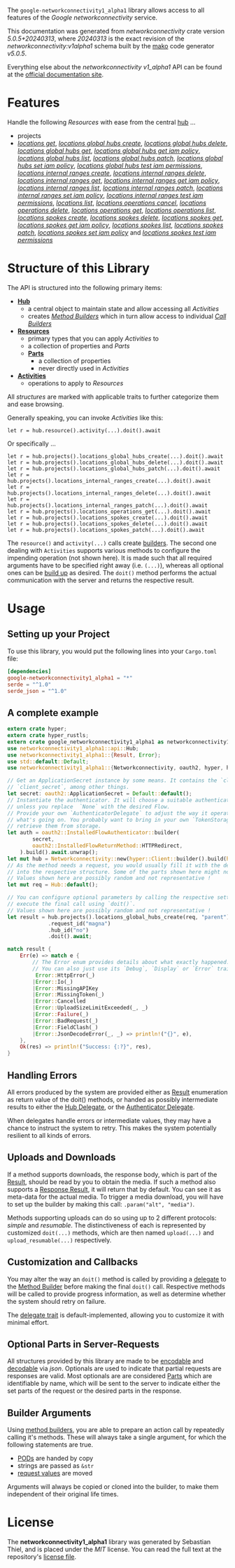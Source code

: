 <!---
DO NOT EDIT !
This file was generated automatically from 'src/generator/templates/api/README.md.mako'
DO NOT EDIT !
-->
The `google-networkconnectivity1_alpha1` library allows access to all features of the *Google networkconnectivity* service.

This documentation was generated from *networkconnectivity* crate version *5.0.5+20240313*, where *20240313* is the exact revision of the *networkconnectivity:v1alpha1* schema built by the [mako](http://www.makotemplates.org/) code generator *v5.0.5*.

Everything else about the *networkconnectivity* *v1_alpha1* API can be found at the
[official documentation site](https://cloud.google.com/network-connectivity/docs/reference/networkconnectivity/rest).
# Features

Handle the following *Resources* with ease from the central [hub](https://docs.rs/google-networkconnectivity1_alpha1/5.0.5+20240313/google_networkconnectivity1_alpha1/Networkconnectivity) ... 

* projects
 * [*locations get*](https://docs.rs/google-networkconnectivity1_alpha1/5.0.5+20240313/google_networkconnectivity1_alpha1/api::ProjectLocationGetCall), [*locations global hubs create*](https://docs.rs/google-networkconnectivity1_alpha1/5.0.5+20240313/google_networkconnectivity1_alpha1/api::ProjectLocationGlobalHubCreateCall), [*locations global hubs delete*](https://docs.rs/google-networkconnectivity1_alpha1/5.0.5+20240313/google_networkconnectivity1_alpha1/api::ProjectLocationGlobalHubDeleteCall), [*locations global hubs get*](https://docs.rs/google-networkconnectivity1_alpha1/5.0.5+20240313/google_networkconnectivity1_alpha1/api::ProjectLocationGlobalHubGetCall), [*locations global hubs get iam policy*](https://docs.rs/google-networkconnectivity1_alpha1/5.0.5+20240313/google_networkconnectivity1_alpha1/api::ProjectLocationGlobalHubGetIamPolicyCall), [*locations global hubs list*](https://docs.rs/google-networkconnectivity1_alpha1/5.0.5+20240313/google_networkconnectivity1_alpha1/api::ProjectLocationGlobalHubListCall), [*locations global hubs patch*](https://docs.rs/google-networkconnectivity1_alpha1/5.0.5+20240313/google_networkconnectivity1_alpha1/api::ProjectLocationGlobalHubPatchCall), [*locations global hubs set iam policy*](https://docs.rs/google-networkconnectivity1_alpha1/5.0.5+20240313/google_networkconnectivity1_alpha1/api::ProjectLocationGlobalHubSetIamPolicyCall), [*locations global hubs test iam permissions*](https://docs.rs/google-networkconnectivity1_alpha1/5.0.5+20240313/google_networkconnectivity1_alpha1/api::ProjectLocationGlobalHubTestIamPermissionCall), [*locations internal ranges create*](https://docs.rs/google-networkconnectivity1_alpha1/5.0.5+20240313/google_networkconnectivity1_alpha1/api::ProjectLocationInternalRangeCreateCall), [*locations internal ranges delete*](https://docs.rs/google-networkconnectivity1_alpha1/5.0.5+20240313/google_networkconnectivity1_alpha1/api::ProjectLocationInternalRangeDeleteCall), [*locations internal ranges get*](https://docs.rs/google-networkconnectivity1_alpha1/5.0.5+20240313/google_networkconnectivity1_alpha1/api::ProjectLocationInternalRangeGetCall), [*locations internal ranges get iam policy*](https://docs.rs/google-networkconnectivity1_alpha1/5.0.5+20240313/google_networkconnectivity1_alpha1/api::ProjectLocationInternalRangeGetIamPolicyCall), [*locations internal ranges list*](https://docs.rs/google-networkconnectivity1_alpha1/5.0.5+20240313/google_networkconnectivity1_alpha1/api::ProjectLocationInternalRangeListCall), [*locations internal ranges patch*](https://docs.rs/google-networkconnectivity1_alpha1/5.0.5+20240313/google_networkconnectivity1_alpha1/api::ProjectLocationInternalRangePatchCall), [*locations internal ranges set iam policy*](https://docs.rs/google-networkconnectivity1_alpha1/5.0.5+20240313/google_networkconnectivity1_alpha1/api::ProjectLocationInternalRangeSetIamPolicyCall), [*locations internal ranges test iam permissions*](https://docs.rs/google-networkconnectivity1_alpha1/5.0.5+20240313/google_networkconnectivity1_alpha1/api::ProjectLocationInternalRangeTestIamPermissionCall), [*locations list*](https://docs.rs/google-networkconnectivity1_alpha1/5.0.5+20240313/google_networkconnectivity1_alpha1/api::ProjectLocationListCall), [*locations operations cancel*](https://docs.rs/google-networkconnectivity1_alpha1/5.0.5+20240313/google_networkconnectivity1_alpha1/api::ProjectLocationOperationCancelCall), [*locations operations delete*](https://docs.rs/google-networkconnectivity1_alpha1/5.0.5+20240313/google_networkconnectivity1_alpha1/api::ProjectLocationOperationDeleteCall), [*locations operations get*](https://docs.rs/google-networkconnectivity1_alpha1/5.0.5+20240313/google_networkconnectivity1_alpha1/api::ProjectLocationOperationGetCall), [*locations operations list*](https://docs.rs/google-networkconnectivity1_alpha1/5.0.5+20240313/google_networkconnectivity1_alpha1/api::ProjectLocationOperationListCall), [*locations spokes create*](https://docs.rs/google-networkconnectivity1_alpha1/5.0.5+20240313/google_networkconnectivity1_alpha1/api::ProjectLocationSpokeCreateCall), [*locations spokes delete*](https://docs.rs/google-networkconnectivity1_alpha1/5.0.5+20240313/google_networkconnectivity1_alpha1/api::ProjectLocationSpokeDeleteCall), [*locations spokes get*](https://docs.rs/google-networkconnectivity1_alpha1/5.0.5+20240313/google_networkconnectivity1_alpha1/api::ProjectLocationSpokeGetCall), [*locations spokes get iam policy*](https://docs.rs/google-networkconnectivity1_alpha1/5.0.5+20240313/google_networkconnectivity1_alpha1/api::ProjectLocationSpokeGetIamPolicyCall), [*locations spokes list*](https://docs.rs/google-networkconnectivity1_alpha1/5.0.5+20240313/google_networkconnectivity1_alpha1/api::ProjectLocationSpokeListCall), [*locations spokes patch*](https://docs.rs/google-networkconnectivity1_alpha1/5.0.5+20240313/google_networkconnectivity1_alpha1/api::ProjectLocationSpokePatchCall), [*locations spokes set iam policy*](https://docs.rs/google-networkconnectivity1_alpha1/5.0.5+20240313/google_networkconnectivity1_alpha1/api::ProjectLocationSpokeSetIamPolicyCall) and [*locations spokes test iam permissions*](https://docs.rs/google-networkconnectivity1_alpha1/5.0.5+20240313/google_networkconnectivity1_alpha1/api::ProjectLocationSpokeTestIamPermissionCall)




# Structure of this Library

The API is structured into the following primary items:

* **[Hub](https://docs.rs/google-networkconnectivity1_alpha1/5.0.5+20240313/google_networkconnectivity1_alpha1/Networkconnectivity)**
    * a central object to maintain state and allow accessing all *Activities*
    * creates [*Method Builders*](https://docs.rs/google-networkconnectivity1_alpha1/5.0.5+20240313/google_networkconnectivity1_alpha1/client::MethodsBuilder) which in turn
      allow access to individual [*Call Builders*](https://docs.rs/google-networkconnectivity1_alpha1/5.0.5+20240313/google_networkconnectivity1_alpha1/client::CallBuilder)
* **[Resources](https://docs.rs/google-networkconnectivity1_alpha1/5.0.5+20240313/google_networkconnectivity1_alpha1/client::Resource)**
    * primary types that you can apply *Activities* to
    * a collection of properties and *Parts*
    * **[Parts](https://docs.rs/google-networkconnectivity1_alpha1/5.0.5+20240313/google_networkconnectivity1_alpha1/client::Part)**
        * a collection of properties
        * never directly used in *Activities*
* **[Activities](https://docs.rs/google-networkconnectivity1_alpha1/5.0.5+20240313/google_networkconnectivity1_alpha1/client::CallBuilder)**
    * operations to apply to *Resources*

All *structures* are marked with applicable traits to further categorize them and ease browsing.

Generally speaking, you can invoke *Activities* like this:

```Rust,ignore
let r = hub.resource().activity(...).doit().await
```

Or specifically ...

```ignore
let r = hub.projects().locations_global_hubs_create(...).doit().await
let r = hub.projects().locations_global_hubs_delete(...).doit().await
let r = hub.projects().locations_global_hubs_patch(...).doit().await
let r = hub.projects().locations_internal_ranges_create(...).doit().await
let r = hub.projects().locations_internal_ranges_delete(...).doit().await
let r = hub.projects().locations_internal_ranges_patch(...).doit().await
let r = hub.projects().locations_operations_get(...).doit().await
let r = hub.projects().locations_spokes_create(...).doit().await
let r = hub.projects().locations_spokes_delete(...).doit().await
let r = hub.projects().locations_spokes_patch(...).doit().await
```

The `resource()` and `activity(...)` calls create [builders][builder-pattern]. The second one dealing with `Activities` 
supports various methods to configure the impending operation (not shown here). It is made such that all required arguments have to be 
specified right away (i.e. `(...)`), whereas all optional ones can be [build up][builder-pattern] as desired.
The `doit()` method performs the actual communication with the server and returns the respective result.

# Usage

## Setting up your Project

To use this library, you would put the following lines into your `Cargo.toml` file:

```toml
[dependencies]
google-networkconnectivity1_alpha1 = "*"
serde = "^1.0"
serde_json = "^1.0"
```

## A complete example

```Rust
extern crate hyper;
extern crate hyper_rustls;
extern crate google_networkconnectivity1_alpha1 as networkconnectivity1_alpha1;
use networkconnectivity1_alpha1::api::Hub;
use networkconnectivity1_alpha1::{Result, Error};
use std::default::Default;
use networkconnectivity1_alpha1::{Networkconnectivity, oauth2, hyper, hyper_rustls, chrono, FieldMask};

// Get an ApplicationSecret instance by some means. It contains the `client_id` and 
// `client_secret`, among other things.
let secret: oauth2::ApplicationSecret = Default::default();
// Instantiate the authenticator. It will choose a suitable authentication flow for you, 
// unless you replace  `None` with the desired Flow.
// Provide your own `AuthenticatorDelegate` to adjust the way it operates and get feedback about 
// what's going on. You probably want to bring in your own `TokenStorage` to persist tokens and
// retrieve them from storage.
let auth = oauth2::InstalledFlowAuthenticator::builder(
        secret,
        oauth2::InstalledFlowReturnMethod::HTTPRedirect,
    ).build().await.unwrap();
let mut hub = Networkconnectivity::new(hyper::Client::builder().build(hyper_rustls::HttpsConnectorBuilder::new().with_native_roots().unwrap().https_or_http().enable_http1().build()), auth);
// As the method needs a request, you would usually fill it with the desired information
// into the respective structure. Some of the parts shown here might not be applicable !
// Values shown here are possibly random and not representative !
let mut req = Hub::default();

// You can configure optional parameters by calling the respective setters at will, and
// execute the final call using `doit()`.
// Values shown here are possibly random and not representative !
let result = hub.projects().locations_global_hubs_create(req, "parent")
             .request_id("magna")
             .hub_id("no")
             .doit().await;

match result {
    Err(e) => match e {
        // The Error enum provides details about what exactly happened.
        // You can also just use its `Debug`, `Display` or `Error` traits
         Error::HttpError(_)
        |Error::Io(_)
        |Error::MissingAPIKey
        |Error::MissingToken(_)
        |Error::Cancelled
        |Error::UploadSizeLimitExceeded(_, _)
        |Error::Failure(_)
        |Error::BadRequest(_)
        |Error::FieldClash(_)
        |Error::JsonDecodeError(_, _) => println!("{}", e),
    },
    Ok(res) => println!("Success: {:?}", res),
}

```
## Handling Errors

All errors produced by the system are provided either as [Result](https://docs.rs/google-networkconnectivity1_alpha1/5.0.5+20240313/google_networkconnectivity1_alpha1/client::Result) enumeration as return value of
the doit() methods, or handed as possibly intermediate results to either the 
[Hub Delegate](https://docs.rs/google-networkconnectivity1_alpha1/5.0.5+20240313/google_networkconnectivity1_alpha1/client::Delegate), or the [Authenticator Delegate](https://docs.rs/yup-oauth2/*/yup_oauth2/trait.AuthenticatorDelegate.html).

When delegates handle errors or intermediate values, they may have a chance to instruct the system to retry. This 
makes the system potentially resilient to all kinds of errors.

## Uploads and Downloads
If a method supports downloads, the response body, which is part of the [Result](https://docs.rs/google-networkconnectivity1_alpha1/5.0.5+20240313/google_networkconnectivity1_alpha1/client::Result), should be
read by you to obtain the media.
If such a method also supports a [Response Result](https://docs.rs/google-networkconnectivity1_alpha1/5.0.5+20240313/google_networkconnectivity1_alpha1/client::ResponseResult), it will return that by default.
You can see it as meta-data for the actual media. To trigger a media download, you will have to set up the builder by making
this call: `.param("alt", "media")`.

Methods supporting uploads can do so using up to 2 different protocols: 
*simple* and *resumable*. The distinctiveness of each is represented by customized 
`doit(...)` methods, which are then named `upload(...)` and `upload_resumable(...)` respectively.

## Customization and Callbacks

You may alter the way an `doit()` method is called by providing a [delegate](https://docs.rs/google-networkconnectivity1_alpha1/5.0.5+20240313/google_networkconnectivity1_alpha1/client::Delegate) to the 
[Method Builder](https://docs.rs/google-networkconnectivity1_alpha1/5.0.5+20240313/google_networkconnectivity1_alpha1/client::CallBuilder) before making the final `doit()` call. 
Respective methods will be called to provide progress information, as well as determine whether the system should 
retry on failure.

The [delegate trait](https://docs.rs/google-networkconnectivity1_alpha1/5.0.5+20240313/google_networkconnectivity1_alpha1/client::Delegate) is default-implemented, allowing you to customize it with minimal effort.

## Optional Parts in Server-Requests

All structures provided by this library are made to be [encodable](https://docs.rs/google-networkconnectivity1_alpha1/5.0.5+20240313/google_networkconnectivity1_alpha1/client::RequestValue) and 
[decodable](https://docs.rs/google-networkconnectivity1_alpha1/5.0.5+20240313/google_networkconnectivity1_alpha1/client::ResponseResult) via *json*. Optionals are used to indicate that partial requests are responses 
are valid.
Most optionals are are considered [Parts](https://docs.rs/google-networkconnectivity1_alpha1/5.0.5+20240313/google_networkconnectivity1_alpha1/client::Part) which are identifiable by name, which will be sent to 
the server to indicate either the set parts of the request or the desired parts in the response.

## Builder Arguments

Using [method builders](https://docs.rs/google-networkconnectivity1_alpha1/5.0.5+20240313/google_networkconnectivity1_alpha1/client::CallBuilder), you are able to prepare an action call by repeatedly calling it's methods.
These will always take a single argument, for which the following statements are true.

* [PODs][wiki-pod] are handed by copy
* strings are passed as `&str`
* [request values](https://docs.rs/google-networkconnectivity1_alpha1/5.0.5+20240313/google_networkconnectivity1_alpha1/client::RequestValue) are moved

Arguments will always be copied or cloned into the builder, to make them independent of their original life times.

[wiki-pod]: http://en.wikipedia.org/wiki/Plain_old_data_structure
[builder-pattern]: http://en.wikipedia.org/wiki/Builder_pattern
[google-go-api]: https://github.com/google/google-api-go-client

# License
The **networkconnectivity1_alpha1** library was generated by Sebastian Thiel, and is placed 
under the *MIT* license.
You can read the full text at the repository's [license file][repo-license].

[repo-license]: https://github.com/Byron/google-apis-rsblob/main/LICENSE.md

